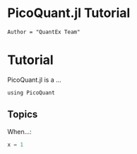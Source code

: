 # PicoQuant.jl Tutorial

```@meta
Author = "QuantEx Team"
```

# Tutorial

PicoQuant.jl is a ...

```@example 1
using PicoQuant

```


## Topics

When...:

```julia
x = 1
```
